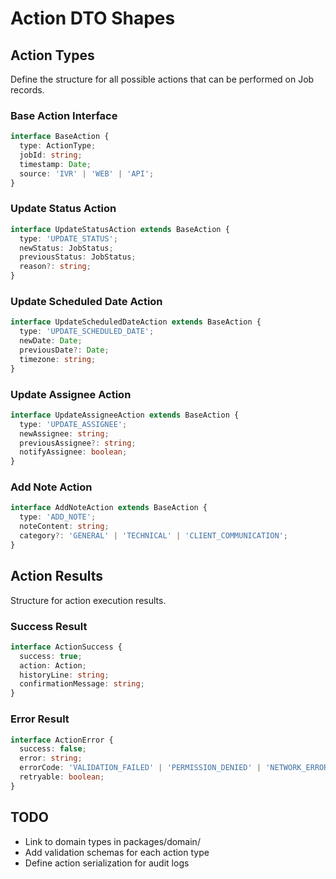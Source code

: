 # Action DTO Shapes

## Action Types
Define the structure for all possible actions that can be performed on Job records.

### Base Action Interface
```typescript
interface BaseAction {
  type: ActionType;
  jobId: string;
  timestamp: Date;
  source: 'IVR' | 'WEB' | 'API';
}
```

### Update Status Action
```typescript
interface UpdateStatusAction extends BaseAction {
  type: 'UPDATE_STATUS';
  newStatus: JobStatus;
  previousStatus: JobStatus;
  reason?: string;
}
```

### Update Scheduled Date Action
```typescript
interface UpdateScheduledDateAction extends BaseAction {
  type: 'UPDATE_SCHEDULED_DATE';
  newDate: Date;
  previousDate?: Date;
  timezone: string;
}
```

### Update Assignee Action
```typescript
interface UpdateAssigneeAction extends BaseAction {
  type: 'UPDATE_ASSIGNEE';
  newAssignee: string;
  previousAssignee?: string;
  notifyAssignee: boolean;
}
```

### Add Note Action
```typescript
interface AddNoteAction extends BaseAction {
  type: 'ADD_NOTE';
  noteContent: string;
  category?: 'GENERAL' | 'TECHNICAL' | 'CLIENT_COMMUNICATION';
}
```

## Action Results
Structure for action execution results.

### Success Result
```typescript
interface ActionSuccess {
  success: true;
  action: Action;
  historyLine: string;
  confirmationMessage: string;
}
```

### Error Result
```typescript
interface ActionError {
  success: false;
  error: string;
  errorCode: 'VALIDATION_FAILED' | 'PERMISSION_DENIED' | 'NETWORK_ERROR';
  retryable: boolean;
}
```

## TODO
- Link to domain types in packages/domain/
- Add validation schemas for each action type
- Define action serialization for audit logs
